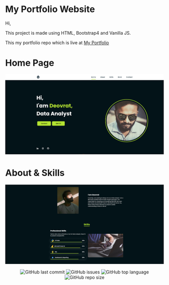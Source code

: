 # My Portfolio Website

Hi,

This project is made using HTML, Bootstrap4 and Vanilla JS.

This my portfolio repo which is live at <a href="https://devsingh-code.github.io/">My Portfolio</a>

# Home Page

<p align="center">
<img src="https://github.com/devsingh-code/devsingh-code.github.io/blob/master/assets/img/Landing_page.jpg">
</p>

# About & Skills

<p align="center">
<img src="https://github.com/devsingh-code/devsingh-code.github.io/blob/master/assets/img/Aboutnskills.jpg">
</p>


<p align="center">

  <img alt="GitHub last commit" src="https://img.shields.io/github/last-commit/devsingh-code/devsingh-code.github.io?style=flat-square">
  <img alt="GitHub issues" src="https://img.shields.io/github/issues/devsingh-code/devsingh-code.github.io?style=flat-square">
  <img alt="GitHub top language" src="https://img.shields.io/github/languages/top/devsingh-code/devsingh-code.github.io?style=flat-square">
  <img alt="GitHub repo size" src="https://img.shields.io/github/repo-size/devsingh-code/devsingh-code.github.io?style=flat-square">
</p>
